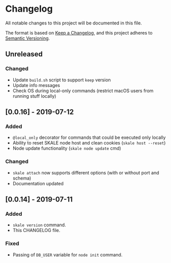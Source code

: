 # Changelog
All notable changes to this project will be documented in this file.

The format is based on [Keep a Changelog](https://keepachangelog.com/en/1.0.0/),
and this project adheres to [Semantic Versioning](https://semver.org/spec/v2.0.0.html).

## Unreleased

### Changed

- Update `build.sh` script to support `keep` version
- Update info messages
- Check OS during local-only commands (restrict macOS users from running stuff locally)

## [0.0.16] - 2019-07-12

### Added

- `@local_only` decorator for commands that could be executed only locally
- Ability to reset SKALE node host and clean cookies (`skale host --reset`)
- Node update functionality (`skale node update` cmd)

### Changed

- `skale attach` now supports different options (with or without port and schema)
- Documentation updated


## [0.0.14] - 2019-07-11

### Added

- `skale version` command.
- This CHANGELOG file.

### Fixed

- Passing of `DB_USER` variable for `node init` command.